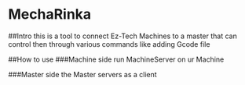 # MechaRinka

##Intro
  this is a tool to connect Ez-Tech Machines to a master that can control then through various commands like adding Gcode file

##How to use
###Machine side
run MachineServer on ur Machine 

###Master side
the Master servers as a client
